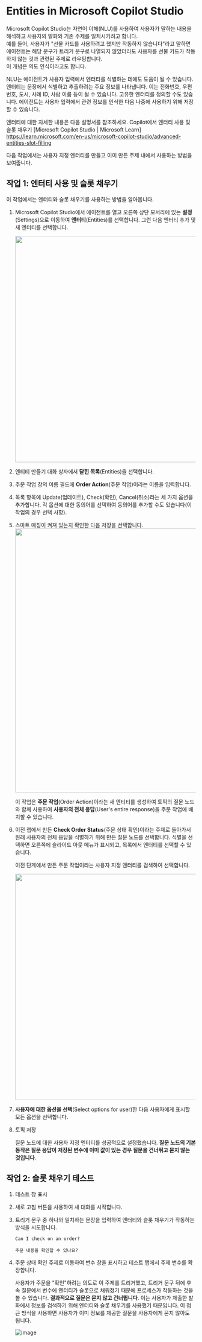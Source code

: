 # Entities in Microsoft Copilot Studio

Microsoft Copilot Studio는 자연어 이해(NLU)를 사용하여 사용자가 말하는 내용을 해석하고 사용자의 발화와 기존 주제를 일치시키려고 합니다. </br>
예를 들어, 사용자가 "선물 카드를 사용하려고 했지만 작동하지 않습니다"라고 말하면 에이전트는 해당 문구가 트리거 문구로 나열되지 않았더라도 사용자를 선불 카드가 작동하지 않는 것과 관련된 주제로 라우팅합니다.</br>
이 개념은 의도 인식이라고도 합니다.

NLU는 에이전트가 사용자 입력에서 엔터티를 식별하는 데에도 도움이 될 수 있습니다. 엔터티는 문장에서 식별하고 추출하려는 주요 정보를 나타냅니다. 이는 전화번호, 우편번호, 도시, 사례 ID, 사람 이름 등이 될 수 있습니다. 고유한 엔터티를 정의할 수도 있습니다. 에이전트는 사용자 입력에서 관련 정보를 인식한 다음 나중에 사용하기 위해 저장할 수 있습니다.

엔터티에 대한 자세한 내용은 다음 설명서를 참조하세요. Copilot에서 엔터티 사용 및 슬롯 채우기 [Microsoft Copilot Studio | Microsoft Learn] <https://learn.microsoft.com/en-us/microsoft-copilot-studio/advanced-entities-slot-filling>

다음 작업에서는 사용자 지정 엔터티를 만들고 이미 만든 주제 내에서 사용하는 방법을 보여줍니다.

## 작업 1: 엔터티 사용 및 슬롯 채우기

이 작업에서는 엔터티와 슬롯 채우기를 사용하는 방법을 알아봅니다.

1. Microsoft Copilot Studio에서 에이전트를 열고 오른쪽 상단 모서리에 있는 **설정**(Settings)으로 이동하여 **엔터티**(Entities)를 선택합니다. 그런 다음 엔터티 추가 및 새 엔터티를 선택합니다.

   <img src="https://github.com/user-attachments/assets/5b0a7600-bb8c-4bfa-92e6-9e3b25dc5804" width=600>

2. 엔티티 만들기 대화 상자에서 **닫힌 목록**(Entities)을 선택합니다.
3. 주문 작업 창의 이름 필드에 **Order Action**(주문 작업)이라는 이름을 입력합니다.
4. 목록 항목에 Update(업데이트), Check(확인), Cancel(취소)라는 세 가지 옵션을 추가합니다. 각 옵션에 대한 동의어를 선택하여 동의어를 추가할 수도 있습니다(이 작업의 경우 선택 사항).
5. 스마트 매칭이 켜져 있는지 확인한 다음 저장을 선택합니다.
    <img src="https://github.com/user-attachments/assets/8169face-0281-4630-8273-02e2d712d5ef" width=700>

    이 작업은 **주문 작업**(Order Action)이라는 새 엔티티를 생성하여 토픽의 질문 노드와 함께 사용하여 **사용자의 전체 응답**(User's entire response)을 주문 작업에 배치할 수 있습니다.

6. 이전 랩에서 만든 **Check Order Status**(주문 상태 확인)이라는 주제로 돌아가서 원래 사용자의 전체 응답을 식별하기 위해 만든 질문 노드를 선택합니다. 식별을 선택하면 오른쪽에 슬라이드 아웃 메뉴가 표시되고, 목록에서 엔터티를 선택할 수 있습니다.

    이전 단계에서 만든 주문 작업이라는 사용자 지정 엔터티를 검색하여 선택합니다.

    <img src="https://github.com/user-attachments/assets/07d11c1e-6a3b-4c11-9ea9-c58ab719489d" width=600>

7. **사용자에 대한 옵션을 선택**(Select options for user)한 다음 사용자에게 표시할 모든 옵션을 선택합니다.

8. 토픽 저장

    질문 노드에 대한 사용자 지정 엔터티를 성공적으로 설정했습니다. **질문 노드의 기본 동작은 질문 응답이 저장된 변수에 이미 값이 있는 경우 질문을 건너뛰고 묻지 않는 것입니다**.

## 작업 2: 슬롯 채우기 테스트

1. 테스트 창 표시

2. 새로 고침 버튼을 사용하여 새 대화를 시작합니다.

3. 트리거 문구 중 하나와 일치하는 문장을 입력하여 엔터티와 슬롯 채우기가 작동하는 방식을 시도합니다.


   ```
   Can I check on an order?
   ```
   ```
   주문 내용을 확인할 수 있나요?
   ```

4. 주문 상태 확인 주제로 이동하여 변수 창을 표시하고 테스트 탭에서 주제 변수를 확장합니다.

    사용자가 주문을 "확인"하려는 의도로 이 주제를 트리거했고, 트리거 문구 뒤에 후속 질문에서 변수에 엔터티가 슬롯으로 채워졌기 때문에 프로세스가 작동하는 것을 볼 수 있습니다. **결과적으로 질문은 묻지 않고 건너뜁니다**. 이는 사용자가 제출한 발화에서 정보를 검색하기 위해 엔터티와 슬롯 채우기를 사용했기 때문입니다. 이 접근 방식을 사용하면 사용자가 이미 정보를 제공한 질문을 사용자에게 묻지 않아도 됩니다.

    ![image](https://github.com/user-attachments/assets/977bf8f0-d0ae-44d5-8dbb-0e818e31ab4b)

















